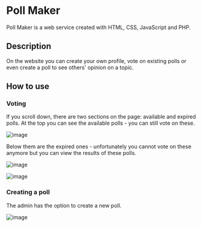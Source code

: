 # Poll Maker

Poll Maker is a web service created with HTML, CSS, JavaScript and PHP. 

## Description

On the website you can create your own profile, vote on existing polls or even create a poll to see others' opinion on a topic.

## How to use

### Voting

If you scroll down, there are two sections on the page: available and expired polls. At the top you can see the available polls - you can still vote on these. 

![image](https://github.com/eleseszti/poll-maker/assets/128163760/62965fa0-127a-4405-b72c-6ca9ab484c27)

Below them are the expired ones - unfortunately you cannot vote on these anymore but you can view the results of these polls.

![image](https://github.com/eleseszti/poll-maker/assets/128163760/3c521305-7e66-4247-9a77-7d0f1de2ae07)

![image](https://github.com/eleseszti/poll-maker/assets/128163760/bced02b2-1c92-49ab-bf38-4e62e2e860cd)

### Creating a poll

The admin has the option to create a new poll. 

![image](https://github.com/eleseszti/poll-maker/assets/128163760/7981f088-7a01-475f-81ae-c30774e24eb6)


